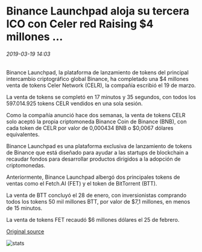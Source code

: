 # Binance Launchpad aloja su tercera ICO con Celer red Raising $4 millones ...

###### 2019-03-19 14:03

Binance Launchpad, la plataforma de lanzamiento de tokens del principal intercambio criptográfico global Binance, ha completado una $4 millones venta de tokens Celer Network (CELR), la compañía escribió el 19 de marzo.

La venta de tokens se completó en 17 minutos y 35 segundos, con todos los 597.014.925 tokens CELR vendidos en una sola sesión.

Como la compañía anunció hace dos semanas, la venta de tokens CELR solo aceptó la propia criptomoneda Binance Coin de Binance (BNB), con cada token de CELR por valor de 0,000434 BNB o $0,0067 dólares equivalentes.

Binance Launchpad es una plataforma exclusiva de lanzamiento de tokens de Binance que está diseñado para ayudar a las startups de blockchain a recaudar fondos para desarrollar productos dirigidos a la adopción de criptomonedas.

Anteriormente, Binance Launchpad albergó dos principales tokens de ventas como el Fetch.AI (FET) y el token de BitTorrent (BTT).

La venta de BTT concluyó el 28 de enero, con inversionistas comprando todos los tokens 50 mil millones BTT, por valor de $7,1 millones, en menos de 15 minutos.

La venta de tokens FET recaudó $6 millones dólares el 25 de febrero.

[Original source](https://cointelegraph.com/news/binance-launchpad-hosts-its-third-ico-with-celer-network-raising-4-million)

![stats](https://c.statcounter.com/11760860/0/a89fa40b/1/ "stats")